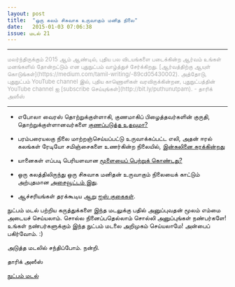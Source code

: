 ```yaml
---
layout: post
title:  "ஒரு கலம் சிசுவாக உருவாகும் மனித நிலை"
date:   2015-01-03 07:06:38
issue: மடல் 21
---
```



<hr/>
<span style="font-size: 13px !important; color: #aaaaaa;">மலர்ந்திருக்கும் 2015 ஆம் ஆண்டில், புதிய பல விடயங்களை படைக்கின்ற ஆர்வம் உங்கள் மனங்களில் தோன்றட்டும் என புதுநுட்பம் வாழ்த்துச் சேர்க்கிறது. [ஆர்வத்திற்கு ஆயுள் கொடுங்கள்](https://medium.com/tamil-writing/-89cd05430002). அத்தோடு, புதுநுட்பம் YouTube channel இல், புதிய காணொளிகள் வரவிருக்கின்றன, புதுநுட்பத்தின் YouTube channel ஐ [subscribe செய்யுங்கள்](http://bit.ly/puthunutpam). - தாரிக் அஸீஸ்
</span>
<hr/>

- எபோலா வைரஸ் தொற்றுக்குள்ளாகி, குணமாகிப் பிழைத்தவர்களின் குருதி, தொற்றுக்குள்ளானவர்களை [குணப்படுத்த உதவுமா?](http://www.nature.com/news/first-trials-of-blood-based-ebola-therapy-kick-off-1.16564)

- பரம்பரையலகு நிலை மாற்றஞ்செய்யப்பட்டு உருவாக்கப்பட்ட எலி, அதன் ஈரல் கலங்கள் ரேடியோ சமிஞ்சைகளை உணர்கின்ற நிலையில், [இன்சுலினை சுரக்கின்றது](http://www.newscientist.com/article/dn26701-radiocontrolled-mouse-hints-at-new-diabetes-treatment.html)

- யானைகள் எப்படி பெரியளவான [மூளையைப் பெற்றுக் கொண்டது?](http://neurodojo.blogspot.ca/2014/12/elephants-have-more-neurons-than-humans.html)

- ஒரு கலத்திலிருந்து ஒரு சிசுவாக மனிதன் உருவாகும் நிலையைக் காட்டும் அற்புதமான [அசைவூட்டம் இது](http://tabletopwhale.com/img/posts/12-16-14.gif).

- ஆச்சரியங்கள் தரக்கூடிய ஆறு [ஐஸ் குகைகள்](http://www.atlasobscura.com/articles/ice-caves).

நுட்பம் மடல் பற்றிய கருத்துக்களை இந்த மடலுக்கு பதில் அனுப்புவதன் மூலம் எம்மை அடையச் செய்யலாம். சொல்ல நினைப்பதெல்லாம் சொல்லி அனுப்புங்கள் நண்பர்களே! உங்கள் நண்பர்களுக்கும் இந்த நுட்பம் மடலை அறிமுகம் செய்யலாமே! அன்பைப் பகிர்வோம். :)

அடுத்த மடலில் சந்திப்போம். நன்றி.

தாரிக் அஸீஸ்

[நுட்பம் மடல்](http://nutpam.org)
